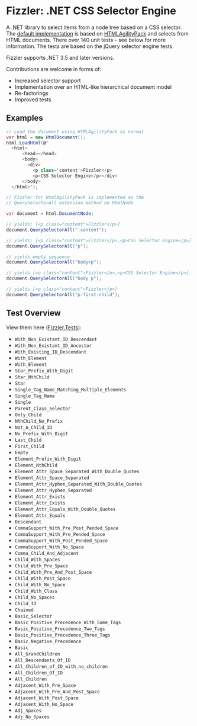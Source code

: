 # Fizzler: .NET CSS Selector Engine

A .NET library to select items from a node tree based on a CSS selector.
The [default implementation][fizzhap] is based on [HTMLAgilityPack][hap] and
selects from HTML documents. There over 140 unit tests - see below for more
information. The tests are based on the jQuery selector engine tests.

Fizzler supports .NET 3.5 and later versions.

Contributions are welcome in forms of:

  * Increased selector support
  * Implementation over an HTML-like hierarchical document model
  * Re-factorings
  * Improved tests

## Examples

```c#
// Load the document using HTMLAgilityPack as normal
var html = new HtmlDocument();
html.LoadHtml(@"
  <html>
      <head></head>
      <body>
        <div>
          <p class='content'>Fizzler</p>
          <p>CSS Selector Engine</p></div>
      </body>
  </html>");

// Fizzler for HtmlAgilityPack is implemented as the 
// QuerySelectorAll extension method on HtmlNode

var document = html.DocumentNode;

// yields: [<p class="content">Fizzler</p>]
document.QuerySelectorAll(".content"); 

// yields: [<p class="content">Fizzler</p>,<p>CSS Selector Engine</p>]
document.QuerySelectorAll("p");

// yields empty sequence
document.QuerySelectorAll("body>p");

// yields [<p class="content">Fizzler</p>,<p>CSS Selector Engine</p>]
document.QuerySelectorAll("body p");

// yields [<p class="content">Fizzler</p>]
document.QuerySelectorAll("p:first-child");
```

## Test Overview

View them here ([Fizzler.Tests][tests]):

  * `With_Non_Existant_ID_Descendant`
  * `With_Non_Existant_ID_Ancestor`
  * `With_Existing_ID_Descendant`
  * `With_Element`
  * `With_Element`
  * `Star_Prefix_With_Digit`
  * `Star_NthChild`
  * `Star`
  * `Single_Tag_Name_Matching_Multiple_Elements`
  * `Single_Tag_Name`
  * `Single`
  * `Parent_Class_Selector`
  * `Only_Child`
  * `NthChild_No_Prefix`
  * `Not_A_Child_ID`
  * `No_Prefix_With_Digit	`
  * `Last_Child`
  * `First_Child	`
  * `Empty`
  * `Element_Prefix_With_Digit`
  * `Element_NthChild	`
  * `Element_Attr_Space_Separated_With_Double_Quotes		`
  * `Element_Attr_Space_Separated	`
  * `Element_Attr_Hyphen_Separated_With_Double_Quotes	`
  * `Element_Attr_Hyphen_Separated`
  * `Element_Attr_Exists	`
  * `Element_Attr_Exists	`
  * `Element_Attr_Equals_With_Double_Quotes	`
  * `Element_Attr_Equals	`
  * `Descendant	`
  * `CommaSupport_With_Pre_Post_Pended_Space	`
  * `CommaSupport_With_Pre_Pended_Space`
  * `CommaSupport_With_Post_Pended_Space`
  * `CommaSupport_With_No_Space`
  * `Comma_Child_And_Adjacent	`
  * `Child_With_Spaces`
  * `Child_With_Pre_Space	`
  * `Child_With_Pre_And_Post_Space`
  * `Child_With_Post_Space`
  * `Child_With_No_Space	`
  * `Child_With_Class	`
  * `Child_No_Spaces	`
  * `Child_ID	`
  * `Chained	`
  * `Basic_Selector`
  * `Basic_Positive_Precedence_With_Same_Tags	`
  * `Basic_Positive_Precedence_Two_Tags`
  * `Basic_Positive_Precedence_Three_Tags	`
  * `Basic_Negative_Precedence`
  * `Basic	`
  * `All_GrandChildren`
  * `All_Descendants_Of_ID`
  * `All_Children_of_ID_with_no_children	`
  * `All_Children_Of_ID`
  * `All_Children	`
  * `Adjacent_With_Pre_Space	`
  * `Adjacent_With_Pre_And_Post_Space	`
  * `Adjacent_With_Post_Space	`
  * `Adjacent_With_No_Space	`
  * `Adj_Spaces`
  * `Adj_No_Spaces`

  [fizzhap]: http://www.nuget.org/packages/Fizzler.Systems.HtmlAgilityPack/
  [hap]: http://html-agility-pack.net/
  [tests]: https://github.com/atifaziz/Fizzler/tree/master/src/Fizzler.Tests